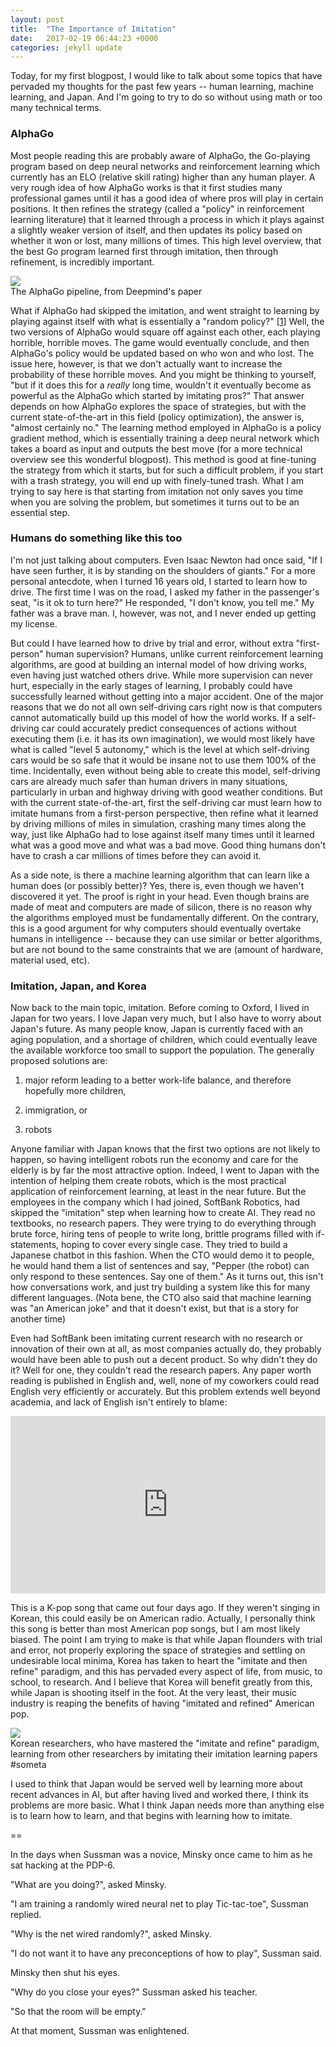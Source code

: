 ```yaml
---
layout: post
title:  "The Importance of Imitation"
date:   2017-02-19 06:44:23 +0000
categories: jekyll update
---
```


Today, for my first blogpost, I would like to talk about some topics that have pervaded my thoughts for the past few years -- human learning, machine learning, and Japan. And I'm going to try to do so without using math or too many technical terms.

### AlphaGo

Most people reading this are probably aware of AlphaGo, the Go-playing program based on deep neural networks and reinforcement learning which currently has an ELO (relative skill rating) higher than any human player. A very rough idea of how AlphaGo works is that it first studies many professional games until it has a good idea of where pros will play in certain positions. It then refines the strategy (called a "policy" in reinforcement learning literature) that it learned through a process in which it plays against a slightly weaker version of itself, and then updates its policy based on whether it won or lost, many millions of times. This high level overview, that the best Go program learned first through imitation, then through refinement, is incredibly important.

<div class="imgcap">
<img src="/assetsa/imitation/alphagopipeline.png">
<div class="thecap">The AlphaGo pipeline, from Deepmind's paper</div>
</div>

What if AlphaGo had skipped the imitation, and went straight to learning by playing against itself with what is essentially a "random policy?" [<a href="#ref1">1</a>] Well, the two versions of AlphaGo would square off against each other, each playing horrible, horrible moves. The game would eventually conclude, and then AlphaGo's policy would be updated based on who won and who lost. The issue here, however, is that we don't actually want to increase the probability of these horrible moves. And you might be thinking to yourself, "but if it does this for a <i>really</i> long time, wouldn't it eventually become as powerful as the AlphaGo which started by imitating pros?" That answer depends on how AlphaGo explores the space of strategies, but with the current state-of-the-art in this field (policy optimization), the answer is, "almost certainly no." The learning method employed in AlphaGo is a policy gradient method, which is essentially training a deep neural network which takes a board as input and outputs the best move (for a more technical overview see this wonderful blogpost). This method is good at fine-tuning the strategy from which it starts, but for such a difficult problem, if you start with a trash strategy, you will end up with finely-tuned trash. What I am trying to say here is that starting from imitation not only saves you time when you are solving the problem, but sometimes it turns out to be an essential step.

### Humans do something like this too

I'm not just talking about computers. Even Isaac Newton had once said, "If I have seen further, it is by standing on the shoulders of giants." For a more personal antecdote, when I turned 16 years old, I started to learn how to drive. The first time I was on the road, I asked my father in the passenger's seat, "is it ok to turn here?" He responded, "I don't know, you tell me." My father was a brave man. I, however, was not, and I never ended up getting my license.

But could I have learned how to drive by trial and error, without extra "first-person" human supervision? Humans, unlike current reinforcement learning algorithms, are good at building an internal model of how driving works, even having just watched others drive. While more supervision can never hurt, especially in the early stages of learning, I probably could have successfully learned without getting into a major accident. One of the major reasons that we do not all own self-driving cars right now is that computers cannot automatically build up this model of how the world works. If a self-driving car could accurately predict consequences of actions without executing them (i.e. it has its own imagination), we would most likely have what is called "level 5 autonomy," which is the level at which self-driving cars would be so safe that it would be insane not to use them 100% of the time. Incidentally, even without being able to create this model, self-driving cars are already much safer than human drivers in many situations, particularly in urban and highway driving with good weather conditions. But with the current state-of-the-art, first the self-driving car must learn how to imitate humans from a first-person perspective, then refine what it learned by driving millions of miles in simulation, crashing many times along the way, just like AlphaGo had to lose against itself many times until it learned what was a good move and what was a bad move. Good thing humans don't have to crash a car millions of times before they can avoid it.

As a side note, is there a machine learning algorithm that can learn like a human does (or possibly better)? Yes, there is, even though we haven't discovered it yet. The proof is right in your head. Even though brains are made of meat and computers are made of silicon, there is no reason why the algorithms employed must be fundamentally different. On the contrary, this is a good argument for why computers should eventually overtake humans in intelligence -- because they can use similar or better algorithms, but are not bound to the same constraints that we are (amount of hardware, material used, etc).

### Imitation, Japan, and Korea

Now back to the main topic, imitation. Before coming to Oxford, I lived in Japan for two years. I love Japan very much, but I also have to worry about Japan's future. As many people know, Japan is currently faced with an aging population, and a shortage of children, which could eventually leave the available workforce too small to support the population. The generally proposed solutions are:

1) major reform leading to a better work-life balance, and therefore hopefully more children,

2) immigration, or

3) robots

Anyone familiar with Japan knows that the first two options are not likely to happen, so having intelligent robots run the economy and care for the elderly is by far the most attractive option. Indeed, I went to Japan with the intention of helping them create robots, which is the most practical application of reinforcement learning, at least in the near future. But the employees in the company which I had joined, SoftBank Robotics, had skipped the "imitation" step when learning how to create AI. They read no textbooks, no research papers. They were trying to do everything through brute force, hiring tens of people to write long, brittle programs filled with if-statements, hoping to cover every single case. They tried to build a Japanese chatbot in this fashion. When the CTO would demo it to people, he would hand them a list of sentences and say, "Pepper (the robot) can only respond to these sentences. Say one of them." As it turns out, this isn't how conversations work, and just try building a system like this for many different languages. (Nota bene, the CTO also said that machine learning was "an American joke" and that it doesn't exist, but that is a story for another time)

Even had SoftBank been imitating current research with no research or innovation of their own at all, as most companies actually do, they probably would have been able to push out a decent product. So why didn't they do it? Well for one, they couldn't read the research papers. Any paper worth reading is published in English and, well, none of my coworkers could read English very efficiently or accurately. But this problem extends well beyond academia, and lack of English isn't entirely to blame:

<div style="position:relative;height:0;padding-bottom:56.25%"><iframe src="https://www.youtube.com/embed/41Dp7Q-SM1Y?ecver=2" width="640" height="360" frameborder="0" style="position:absolute;width:100%;height:100%;left:0" allowfullscreen></iframe></div>

This is a K-pop song that came out four days ago. If they weren't singing in Korean, this could easily be on American radio. Actually, I personally think this song is better than most American pop songs, but I am most likely biased. The point I am trying to make is that while Japan flounders with trial and error, not properly exploring the space of strategies and settling on undesirable local minima, Korea has taken to heart the "imitate and then refine" paradigm, and this has pervaded every aspect of life, from music, to school, to research. And I believe that Korea will benefit greatly from this, while Japan is shooting itself in the foot. At the very least, their music industry is reaping the benefits of having "imitated and refined" American pop.

<div class="imgcap">
<img src="/assetsa/imitation/someta.png">
<div class="thecap">Korean researchers, who have mastered the "imitate and refine" paradigm, learning from other researchers by imitating their imitation learning papers #someta</div>
</div>


I used to think that Japan would be served well by learning more about recent advances in AI, but after having lived and worked there, I think its problems are more basic. What I think Japan needs more than anything else is to learn how to learn, and that begins with learning how to imitate.

==

<div id="ref1">
In the days when Sussman was a novice, Minsky once came to him as he sat hacking at the PDP-6.

"What are you doing?", asked Minsky.

"I am training a randomly wired neural net to play Tic-tac-toe", Sussman replied.

"Why is the net wired randomly?", asked Minsky.

"I do not want it to have any preconceptions of how to play", Sussman said.

Minsky then shut his eyes.

"Why do you close your eyes?" Sussman asked his teacher.

"So that the room will be empty."

At that moment, Sussman was enlightened.
</div>
